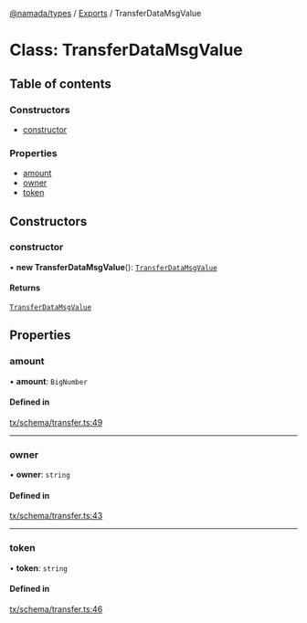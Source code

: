 [@namada/types](../README.md) / [Exports](../modules.md) / TransferDataMsgValue

# Class: TransferDataMsgValue

## Table of contents

### Constructors

- [constructor](TransferDataMsgValue.md#constructor)

### Properties

- [amount](TransferDataMsgValue.md#amount)
- [owner](TransferDataMsgValue.md#owner)
- [token](TransferDataMsgValue.md#token)

## Constructors

### constructor

• **new TransferDataMsgValue**(): [`TransferDataMsgValue`](TransferDataMsgValue.md)

#### Returns

[`TransferDataMsgValue`](TransferDataMsgValue.md)

## Properties

### amount

• **amount**: `BigNumber`

#### Defined in

[tx/schema/transfer.ts:49](https://github.com/anoma/namada-interface/blob/cebcdd13/packages/types/src/tx/schema/transfer.ts#L49)

___

### owner

• **owner**: `string`

#### Defined in

[tx/schema/transfer.ts:43](https://github.com/anoma/namada-interface/blob/cebcdd13/packages/types/src/tx/schema/transfer.ts#L43)

___

### token

• **token**: `string`

#### Defined in

[tx/schema/transfer.ts:46](https://github.com/anoma/namada-interface/blob/cebcdd13/packages/types/src/tx/schema/transfer.ts#L46)
